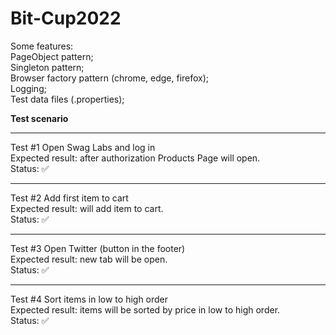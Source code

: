 # Bit-Cup2022
Some features:  
PageObject pattern;  
Singleton pattern;  
Browser factory pattern (chrome, edge, firefox);  
Logging;  
Test data files (.properties);  

**Test scenario**
____
Test #1 Open Swag Labs and log in  
Expected result: after authorization Products Page will open.  
Status: :white_check_mark:  
____
Test #2 Add first item to cart  
Expected result: will add item to cart.  
Status: :white_check_mark:  
____
Test #3 Open Twitter (button in the footer)  
Expected result: new tab will be open.  
Status: :white_check_mark:  
____
Test #4 Sort items in low to high order  
Expected result: items will be sorted by price in low to high order.  
Status: :white_check_mark:  

